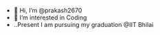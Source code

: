- 👋 Hi, I’m @prakash2670
- 👀 I’m interested in Coding
- ..Present I am pursuing my graduation @IIT Bhilai

<!---
prakash2670/prakash2670 is a ✨ special ✨ repository because its `README.md` (this file) appears on your GitHub profile.
You can click the Preview link to take a look at your changes.
--->
